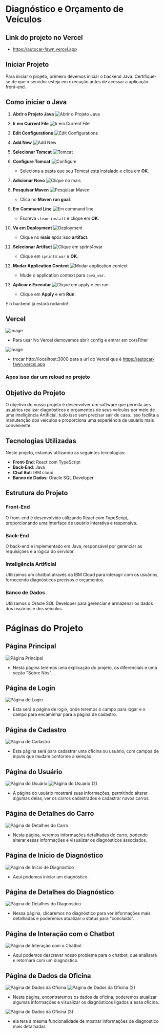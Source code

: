 # Diagnóstico e Orçamento de Veículos

## Link do projeto no Vercel

- https://autocar-fawn.vercel.app

## Iniciar Projeto

Para iniciar o projeto, primeiro devemos iniciar o backend Java. Certifique-se de que o servidor esteja em execução antes de acessar a aplicação front-end.

## Como iniciar o Java

1. **Abrir o Projeto Java**
   ![Abrir o Projeto Java](https://github.com/user-attachments/assets/c56d669f-2df9-402a-aae5-4dd6034eaa18)

2. **Ir em Current File**
   ![Ir em Current File](https://github.com/user-attachments/assets/fd5f7238-c175-4908-a412-ab2ff54cb8a8)

3. **Edit Configurations**
   ![Edit Configurations](https://github.com/user-attachments/assets/962108c1-aae1-475b-9b3e-094e1b45eb45)

4. **Add New**
   ![Add New](https://github.com/user-attachments/assets/f5dc5048-5962-475a-9445-6546036792c3)

5. **Selecionar Tomcat**
   ![Tomcat](https://github.com/user-attachments/assets/442a4a35-3b7d-45e8-ae51-85f99d0ef66e)

6. **Configure Tomcat**
   ![Configure](https://github.com/user-attachments/assets/d0e1b0df-9173-42c5-980f-d33462c79a65)
   - Seleciona a pasta que seu Tomcat está instalado e clica em **OK**.

7. **Adicionar Novo**
   ![Clique no mais](https://github.com/user-attachments/assets/ab7eb677-0b90-48c0-bd95-4c8a0465b702)

8. **Pesquisar Maven**
   ![Pesquisar Maven](https://github.com/user-attachments/assets/5cfe7512-9b82-4dc8-83a7-da92b5dd9c95)
   - Clica no **Maven run goal**.

9. **Em Command Line**
   ![Em command line](https://github.com/user-attachments/assets/b5548a4a-3caf-4284-b934-91fecb7a6205)
   - Escreva `clean install` e clique em **OK**.

10. **Va em Deployment**
    ![Deployment](https://github.com/user-attachments/assets/6483e14d-b0ac-4b3f-946b-d213b1814e38)
    - Clique no **mais** após isso **artifact**.

11. **Selecionar Artifact**
    ![Clique em sprint4:war](https://github.com/user-attachments/assets/e6b8f2a3-87c7-4a33-8bbe-abb69cc66f2a)
    - Clique em `sprint4:war` e **OK**.

12. **Mudar Application Context**
    ![Mudar application context](https://github.com/user-attachments/assets/e840feb0-5f89-4382-b30f-4c3db3520993)
    - Mude o application context para `Java_war`.

13. **Aplicar e Executar**
    ![Clique em apply e em run](https://github.com/user-attachments/assets/96f35196-de84-4c98-8ef4-57cfe08b62af)
    - Clique em **Apply** e em **Run**.

E o backend já estará rodando!

## Vercel

![image](https://github.com/user-attachments/assets/8352bdbc-2adb-42c0-b13c-7d57badd85e7)
- Para usar No Vercel demovemos abrir config e entrar em corsFilter

![image](https://github.com/user-attachments/assets/337c124d-4a6b-4fcb-830f-80698540ba3b)
- trocar http://localhost:3000 para a url do Vercel que é https://autocar-fawn.vercel.app

### Apos isso dar um reload no projeto


## Objetivo do Projeto

O objetivo do nosso projeto é desenvolver um software que permita aos usuários realizar diagnósticos e orçamentos de seus veículos por meio de uma Inteligência Artificial, tudo isso sem precisar sair de casa. Isso facilita a manutenção dos veículos e proporciona uma experiência de usuário mais conveniente.

## Tecnologias Utilizadas

Neste projeto, estamos utilizando as seguintes tecnologias:

- **Front-End**: React com TypeScript
- **Back-End**: Java
- **Chat Bot**: IBM cloud
- **Banco de Dados**: Oracle SQL Developer

## Estrutura do Projeto

### Front-End

O front-end é desenvolvido utilizando React com TypeScript, proporcionando uma interface de usuário interativa e responsiva.

### Back-End

O back-end é implementado em Java, responsável por gerenciar as requisições e a lógica do servidor.

### Inteligência Artificial

Utilizamos um chatbot através da IBM Cloud para interagir com os usuários, fornecendo diagnósticos precisos e orçamentos.

### Banco de Dados

Utilizamos o Oracle SQL Developer para gerenciar e armazenar os dados dos usuários e dos veículos.




# Páginas do Projeto

## Página Principal
![Página Principal](https://github.com/user-attachments/assets/5244f4c8-c301-4d26-a478-182ffed855a6)
- Nesta página teremos uma explicação do projeto, os diferenciais e uma seção "Sobre Nós".

## Página de Login
![Página de Login](https://github.com/user-attachments/assets/252feae4-1924-460f-9dce-b5bc11da4d4f)
- Esta será a página de login, onde teremos o campo para logar e o campo para encaminhar para a página de cadastro.

## Página de Cadastro
![Página de Cadastro](https://github.com/user-attachments/assets/36c367fd-ae8e-41c1-87f7-9f8f569da7b1)
- Esta página será para cadastrar uma oficina ou usuário, com campos de inputs que mudam conforme a seleção.

## Página do Usuário
![Página do Usuário](https://github.com/user-attachments/assets/e04d09b3-e544-47ab-9735-af519501e800)
![Página do Usuário (2)](https://github.com/user-attachments/assets/a014b65e-a36f-4375-92e0-8bc9eb574eb0)
- A página do usuário mostrará suas informações, permitindo alterar algumas delas, ver os carros cadastrados e cadastrar novos carros.

## Página de Detalhes do Carro
![Página de Detalhes do Carro](https://github.com/user-attachments/assets/42e6d091-54f0-45ae-ac49-678e5df2acd6)
- Nesta página, veremos informações detalhadas do carro, podendo alterar essas informações e visualizar os diagnósticos associados.

## Página de Início de Diagnóstico
![Página de Início de Diagnóstico](https://github.com/user-attachments/assets/59ec356e-8b9f-46e0-8b87-4ee5dfd32dd6)
- Aqui podemos iniciar um diagnóstico.

## Página de Detalhes do Diagnóstico
![Página de Detalhes do Diagnóstico](https://github.com/user-attachments/assets/233eca60-f650-4b48-9a3b-249d1fcae910)
- Nessa página, clicaremos no diagnóstico para ver informações mais detalhadas e poderemos atualizar o status para "concluído".

## Página de Interação com o Chatbot
![Página de Interação com o Chatbot](https://github.com/user-attachments/assets/51a8c601-ca81-456d-b313-5b5a15ded968)
- Aqui podemos descrever nosso problema para o chatbot, que analisará e retornará com um diagnóstico.

## Página de Dados da Oficina
![Página de Dados da Oficina](https://github.com/user-attachments/assets/1e4a009b-0965-4624-b3bb-452fbe0fdf86)
![Página de Dados da Oficina (2)](https://github.com/user-attachments/assets/7b6e1332-1638-46a6-92b9-2b1360191f08)
- Nesta página, encontraremos os dados da oficina, poderemos atualizar algumas informações e visualizar os diagnósticos ligados a essa oficina.

![Página de Dados da Oficina (3)](https://github.com/user-attachments/assets/3a4789a9-401c-4eed-b6af-39c50dbc1557)
- ela tera a mesma funcionalidade de mostrar informações de diagnostico mais detalhadas


